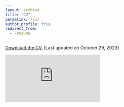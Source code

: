 ```yaml
---
layout: archive
title: "CV"
permalink: /cv/
author_profile: true
redirect_from:
  - /resume
---
```


[Download the CV.](https://jeongho-choi.github.io/files/Jeongho_Choi_CV__102923.pdf) (Last updated on October 29, 2023)

<embed src="https://jeongho-choi.github.io/files/Jeongho_Choi_CV__102923.pdf" type="application/pdf" />


